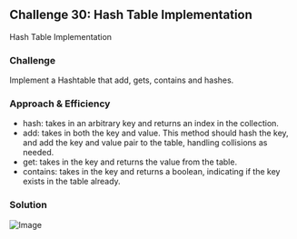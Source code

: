 ## Challenge 30: Hash Table Implementation
Hash Table Implementation

### Challenge
Implement a Hashtable that add, gets, contains and hashes.


### Approach & Efficiency
- hash: takes in an arbitrary key and returns an index in the collection.
- add: takes in both the key and value. This method should hash the key, and add the key and value pair to the table, handling collisions as needed.
- get: takes in the key and returns the value from the table.
- contains: takes in the key and returns a boolean, indicating if the key exists in the table already.

### Solution
![Image](../../assets/CC30.jpg)